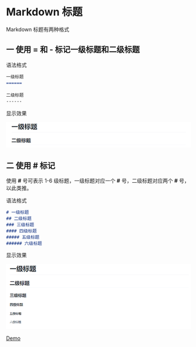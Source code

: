 # Markdown 标题

Markdown 标题有两种格式

## 一 使用 = 和 - 标记一级标题和二级标题

语法格式

```markdown
一级标题
======

二级标题
------

```

显示效果

![标题1](img/title1.png)

## 二 使用 # 标记

使用 **#** 号可表示 1-6 级标题，一级标题对应一个 **#** 号，二级标题对应两个 **#** 号，以此类推。

语法格式

```markdown
# 一级标题
## 二级标题
### 三级标题
#### 四级标题
##### 五级标题
###### 六级标题
```

显示效果

![标题2](img/title2.png)

[Demo](https://github.com/Molln/Markdown/blob/master/Demo/MarkdownTitle.md)

